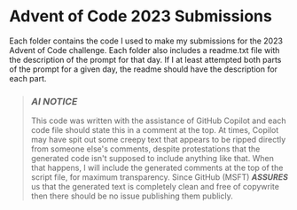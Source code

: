 
# Advent of Code 2023 Submissions

Each folder contains the code I used to make my submissions for the 2023 Advent of Code challenge. Each folder also includes a readme.txt file with the description of the prompt for that day. If I at least attempted both parts of the prompt for a given day, the readme should have the description for each part.

> ### ***AI NOTICE***
> This code was written with the assistance of GitHub Copilot and each code file should state this in a comment at the top. At times, Copilot may have spit out some creepy text that appears to be ripped directly from someone else's comments, despite protestations that the generated code isn't supposed to include anything like that. When that happens, I will include the generated comments at the top of the script file, for maximum transparency. Since GitHub (MSFT) ***ASSURES*** us that the generated text is completely clean and free of copywrite then there should be no issue publishing them publicly.